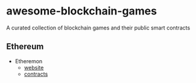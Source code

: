 # awesome-blockchain-games
A curated collection of blockchain games and their public smart contracts

## Ethereum

- Etheremon 
  - [website](https://www.etheremon.com) 
  - [contracts](https://github.com/Etheremon/smartcontract)